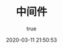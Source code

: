 ---
pageComponent:
  name: Catalogue
  data:
    path: 50.中间件/58.rocketmq
    imgUrl: /img/web.png
    description: kafka等
title: 中间件
date: 2020-03-11 21:50:53
permalink: /middleware/rocketmq/
sidebar: false
article: false
comment: false
editLink: false
author:
  name: xugaoyi
  link: https://github.com/xugaoyi
---